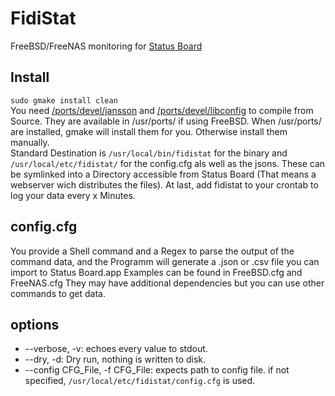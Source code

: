 FidiStat
========

FreeBSD/FreeNAS monitoring for [Status Board](http://www.panic.com/statusboard/)

Install
------
<code>sudo gmake install clean</code>   
You need [/ports/devel/jansson](http://www.digip.org/jansson/) and [/ports/devel/libconfig](http://www.hyperrealm.com/libconfig/) to compile from Source.
They are available in /usr/ports/ if using FreeBSD. 
When /usr/ports/ are installed, gmake will install them for you. Otherwise install them manually.   
Standard Destination is <code>/usr/local/bin/fidistat</code> for the binary and <code>/usr/local/etc/fidistat/</code> for the config.cfg als well as the jsons.
These can be symlinked into a Directory accessible from Status Board (That means a webserver wich distributes the files).
At last, add fidistat to your crontab to log your data every x Minutes.


config.cfg
----------
You provide a Shell command and a Regex to parse the output of the command data, and the Programm will generate a .json or .csv file 
you can import to Status Board.app
Examples can be found in FreeBSD.cfg and FreeNAS.cfg
They may have additional dependencies but you can use other commands to get data.


options
-------
* --verbose, -v: echoes every value to stdout. 
* --dry, -d: Dry run, nothing is written to disk.
* --config CFG_File, -f CFG_File: expects path to config file. if not specified, <code>/usr/local/etc/fidistat/config.cfg</code> is used.
